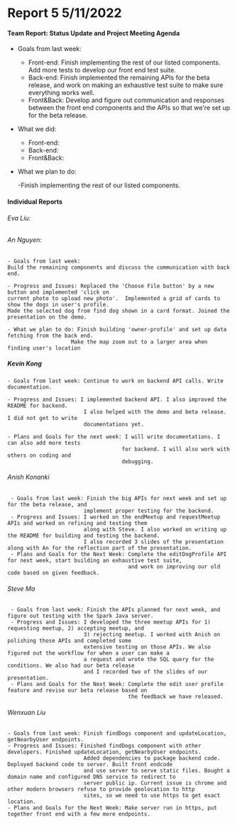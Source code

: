 # **Report 5 5/11/2022**

#### Team Report: Status Update and Project Meeting Agenda
- Goals from last week:
    - Front-end: Finish implementing the rest of our listed components. Add more tests
      to develop our front end test suite.
    - Back-end: Finish implemented the remaining APIs for the beta release, and work on
      making an exhaustive test suite to make sure everything works well.
    - Front&Back: Develop and figure out communication and responses between the front end components
      and the APIs so that we're set up for the beta release.

- What we did:
    - Front-end:
    - Back-end:
    - Front&Back:

- What we plan to do:

  -Finish implementing the rest of our listed components.

#### Individual Reports

###### Eva Liu:

###### An Nguyen:
    - Goals from last week:
    Build the remaining components and discuss the communication with back end.

    - Progress and Issues: Replaced the 'Choose File button' by a new button and implemented 'click on 
    current photo to upload new photo'.  Implemented a grid of cards to show the dogs in user's profile.
    Made the selected dog from find dog shown in a card format. Joined the presentation on the demo.

    - What we plan to do: Finish building 'owner-profile' and set up data fetching from the back end.
                        Make the map zoom out to a larger area when finding user's location


##### Kevin Kong
    - Goals from last week: Continue to work on backend API calls. Write documentation.

    - Progress and Issues: I implemented backend API. I also improved the README for backend.
                            I also helped with the demo and beta release. I did not get to write
                            documentations yet.

    - Plans and Goals for the next week: I will write documentations. I can also add more tests
                                        for backend. I will also work with others on coding and
                                        debugging.

###### Anish Konanki
     - Goals from last week: Finish the big APIs for next week and set up for the beta release, and
                            implement proper testing for the backend.
     - Progress and Issues: I worked on the endMeetup and requestMeetup APIs and worked on refining and testing them 
                            along with Steve. I also worked on writing up the README for building and testing the backend.
                            I also recorded 3 slides of the presentation along with An for the reflection part of the presentation.
     - Plans and Goals for the Next Week: Complete the editDogProfile API for next week, start building an exhaustive test suite,
                                          and work on improving our old code based on given feedback.

###### Steve Ma
     - Goals from last week: Finish the APIs planned for next week, and figure out testing with the Spark Java server.
     - Progress and Issues: I developed the three meetup APIs for 1) requesting meetup, 2) accepting meetup, and
                            3) rejecting meetup. I worked with Anish on polishing those APIs and completed some
                            extensive testing on those APIs. We also figured out the workflow for when a user can make a
                            a request and wrote the SQL query for the conditions. We also had our beta release
                            and I recorded two of the slides of our presentation.
     - Plans and Goals for the Next Week: Complete the edit user profile feature and revise our beta release based on 
                                          the feedback we have released.  

###### Wenxuan Liu
    - Goals from last week: Finish findDogs component and updateLocation, getNearbyUser endpoints.
    - Progress and Issues: Finished findDogs component with other developers. Finished updateLocation, getNearbyUser endpoints.
                            Added dependencies to package backend code. Deployed backend code to server. Built front endcode
                            and use server to serve static files. Bought a domain name and configured DNS service to redirect to
                            server public ip. Current issue is chrome and other modern browsers refuse to provide geolocation to http
                            sites, so we need to use https to get exact location.
    - Plans and Goals for the Next Week: Make server run in https, put together front end with a few more endpoints.

